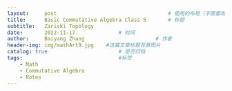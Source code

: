 ```yaml
---
layout:     post   				                    # 使用的布局（不需要改）
title:      Basic Commutative Algebra Class 5		# 标题 
subtitle:   Zariski Topology
date:       2022-11-17 				# 时间
author:     Baiyang Zhang 						# 作者
header-img: img/mathArt9.jpg 	#这篇文章标题背景图片
catalog: true 						# 是否归档
tags:								#标签
    - Math
    - Commutative Algebra
    - Notes
---
```


